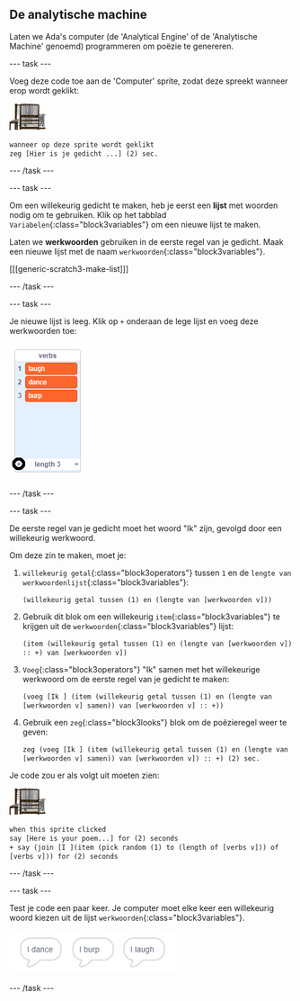 ## De analytische machine

Laten we Ada's computer (de 'Analytical Engine' of de 'Analytische Machine' genoemd) programmeren om poëzie te genereren.

\--- task \---

Voeg deze code toe aan de 'Computer' sprite, zodat deze spreekt wanneer erop wordt geklikt:

![computer sprite](images/computer-sprite.png)

```blocks3
wanneer op deze sprite wordt geklikt
zeg [Hier is je gedicht ...] (2) sec.
```

\--- /task \---

\--- task \---

Om een willekeurig gedicht te maken, heb je eerst een **lijst** met woorden nodig om te gebruiken. Klik op het tabblad `Variabelen`{:class="block3variables"} om een nieuwe lijst te maken.

Laten we **werkwoorden** gebruiken in de eerste regel van je gedicht. Maak een nieuwe lijst met de naam `werkwoorden`{:class="block3variables"}.

[[[generic-scratch3-make-list]]]

\--- /task \---

\--- task \---

Je nieuwe lijst is leeg. Klik op `+` onderaan de lege lijst en voeg deze werkwoorden toe:

![lijst met de + gemarkeerd](images/poetry-verbs-annotated.png)

\--- /task \---

\--- task \---

De eerste regel van je gedicht moet het woord "Ik" zijn, gevolgd door een willekeurig werkwoord.

Om deze zin te maken, moet je:

1. `willekeurig getal`{:class="block3operators"} tussen `1` en de `lengte van werkwoordenlijst`{:class="block3variables"}:
    
    ```blocks3
    (willekeurig getal tussen (1) en (lengte van [werkwoorden v]))
    ```

2. Gebruik dit blok om een willekeurig `item`{:class="block3variables"} te krijgen uit de `werkwoorden`{:class="block3variables"} lijst:
    
    ```blocks3
    (item (willekeurig getal tussen (1) en (lengte van [werkwoorden v]) :: +) van [werkwoorden v])
    ```

3. `Voeg`{:class="block3operators"} "Ik" samen met het willekeurige werkwoord om de eerste regel van je gedicht te maken:
    
    ```blocks3
    (voeg [Ik ] (item (willekeurig getal tussen (1) en (lengte van [werkwoorden v] samen)) van [werkwoorden v] :: +))
    ```

4. Gebruik een `zeg`{:class="block3looks"} blok om de poëzieregel weer te geven:
    
    ```blocks3
    zeg (voeg [Ik ] (item (willekeurig getal tussen (1) en (lengte van [werkwoorden v] samen)) van [werkwoorden v]) :: +) (2) sec.
    ```

Je code zou er als volgt uit moeten zien:

![computer sprite](images/computer-sprite.png)

```blocks3
when this sprite clicked
say [Here is your poem...] for (2) seconds
+ say (join [I ](item (pick random (1) to (length of [verbs v])) of [verbs v])) for (2) seconds
```

\--- /task \---

\--- task \---

Test je code een paar keer. Je computer moet elke keer een willekeurig woord kiezen uit de lijst `werkwoorden`{:class="block3variables"}.

![3 tekstballonnen die verschillende dingen zeggen](images/poetry-random-test.png)

\--- /task \---